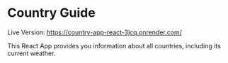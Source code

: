 # Country Guide

Live Version: https://country-app-react-3jcq.onrender.com/

This React App provides you information about all countries, including its current weather.
